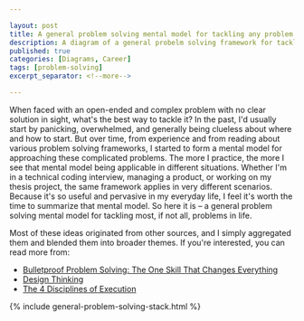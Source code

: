 ```yaml
---

layout: post
title: A general problem solving mental model for tackling any problem
description: A diagram of a general probelm solving framework for tackling any problem in life.
published: true
categories: [Diagrams, Career]
tags: [problem-solving]
excerpt_separator: <!--more-->

---
```


When faced with an open-ended and complex problem with no clear solution in sight, what's the best way to tackle it? In the past, I'd usually start by panicking, overwhelmed, and generally being clueless about where and how to start. But over time, from experience and from reading about various problem solving frameworks, I started to form a mental model for approaching these complicated problems. The more I practice, the more I see that mental model being applicable in different situations. <!--more-->Whether I'm in a technical coding interview, managing a product, or working on my thesis project, the same framework applies in very different scenarios. Because it's so useful and pervasive in my everyday life, I feel it's worth the time to summarize that mental model. So here it is – a general problem solving mental model for tackling most, if not all, problems in life.

Most of these ideas originated from other sources, and I simply aggregated them and blended them into broader themes. If you're interested, you can read more from: 

* [Bulletproof Problem Solving: The One Skill That Changes Everything](https://bulletproofproblemsolving.com/)
* [Design Thinking](https://designthinking.ideo.com/)
* [The 4 Disciplines of Execution](https://www.franklincovey.com/the-4-disciplines/)

{% include general-problem-solving-stack.html %}